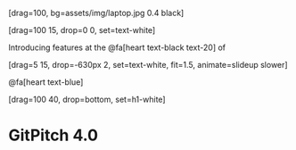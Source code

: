 [drag=100, bg=assets/img/laptop.jpg 0.4 black]

[drag=100 15, drop=0 0, set=text-white]

Introducing features at the @fa[heart text-black text-20] of

[drag=5 15, drop=-630px 2, set=text-white, fit=1.5, animate=slideup slower]

@fa[heart text-blue]

[drag=100 40, drop=bottom, set=h1-white]

# GitPitch 4.0
